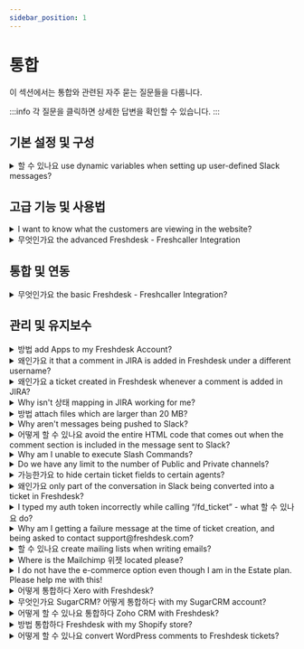 ```yaml
---
sidebar_position: 1
---
```


# 통합

이 섹션에서는 통합와 관련된 자주 묻는 질문들을 다룹니다.

:::info
각 질문을 클릭하면 상세한 답변을 확인할 수 있습니다.
:::


## 기본 설정 및 구성

<details>
<summary>할 수 있나요 use dynamic variables when setting up user-defined Slack messages?</summary>

<p ><span style={{ fontSize: "16px" }}>Yes, this is possible- however, please use the following variables for ticket description, last public note, and last private note so that only the text content of the description and notes is sent to Slack; otherwise, the <strong>HTML tags </strong>will get pushed to slack as well.</span></p><ul><li ><span style={{ fontSize: "16px" }}></span><span style={{ fontSize: "16px" }}>Use `{{ticket.description_text}}` in place of `{{ticket.description}}`</span></li><li ><span style={{ fontSize: "16px" }}></span><span style={{ fontSize: "16px" }}>Use `{{ticket.latest_public_comment_text}}` in place of `{{ticket.latest_public_comment}}`</span><span style={{ fontSize: "16px" }}></span><span style={{ fontSize: "16px" }}></span></li><li ><span style={{ fontSize: "16px" }}>Use `{{ticket.latest_private_comment_text}}` in place of `{{ticket.latest_private_comment}}`</span></li></ul>

</details>


## 고급 기능 및 사용법

<details>
<summary>I want to know what the customers are viewing in the website?</summary>

<p>With the Freshmarketer integration, you can now view customer sessions on every ticket generated in Freshdesk. A session replay is a recording of the customer’s journey on a website or within a web application.</p><p><br /></p><p>Benefits of this Session replay integration:</p><p><br /></p><ul><li dir="ltr"><p>Get context about the issue that the customer has been facing, without having to ask them to elaborate the issue. For e.g. If a customer has been facing trouble with routing emails, you can look at the session replay and understand what went wrong.</p></li><li dir="ltr"><p>Lesser email threads leading to decrease in resolution time.</p></li><li dir="ltr"><p>Understand which part of your website/product is confusing to the customer. </p></li><li dir="ltr"><p>Reduces the need to ask customers for screenshots. Instead replay the sessions. </p></li><li dir="ltr"><p>Identify the solution articles visited by the customer to make sure that the support agent does not suggest the same. </p></li></ul><p><br /></p><p>Please refer this <a href="https://support.freshdesk.com/support/solutions/articles/235353-how-to-integrate-freshmarketer-s-session-replay-with-freshdesk-" target="_blank" rel="noreferrer noopener">link</a> for more details.</p><p><br /></p>

</details>

<details>
<summary>무엇인가요 the advanced Freshdesk - Freshcaller Integration</summary>

<p><span>Apart from attending your calls, providing post-call support by converting calls into tickets within Freshdesk, the advanced Freshdesk - Freshcaller integration also helps you <strong>manage your calls within your Freshdesk account </strong>without having to switch tabs to go to your Freshcaller account. </span></p>

</details>


## 통합 및 연동

<details>
<summary>무엇인가요 the basic Freshdesk - Freshcaller Integration?</summary>

<p>The basic Freshdesk - Freshcaller integration helps you convert the calls you manage within your Freshcaller account as tickets in Freshdesk. You can follow-up on your calls, i.e, provide post-call support via Freshdesk and also document them for future context. </p><p><br /></p>

</details>


## 관리 및 유지보수

<details>
<summary>방법 add Apps to my Freshdesk Account?</summary>

<p><span dir="ltr" style={{ fontSize: "16px" }}>You can add apps to your Freshdesk account from the Freshdesk Apps Gallery. <span dir="ltr" style={{ fontSize: "16px" }}>Based on an app's complexity and the availability of its features, it is either free or comes with a charge.</span></span></p><p><br /></p><p><span dir="ltr" style={{ fontSize: "16px" }}>To install an app,</span></p><p><br /></p><ul><li><span dir="ltr" style={{ fontSize: "16px" }}>Go to &nbsp;<strong dir="ltr">Admin&nbsp;</strong>&gt;<strong dir="ltr">&nbsp;Support Operations&nbsp;</strong>&gt;<strong dir="ltr">&nbsp;Apps</strong> &gt;<strong dir="ltr">&nbsp;Marketplace</strong></span></li><li><span dir="ltr" style={{ fontSize: "16px" }}>Search for the app you wish to add and click <strong dir="ltr">Install.</strong></span></li><li><span dir="ltr" style={{ fontSize: "16px" }}>Under <strong dir="ltr">Settings,&nbsp;</strong>configure your <strong>Freshdesk</strong><strong dir="ltr">Domain URL&nbsp;</strong>and <strong dir="ltr">API Key.</strong></span></li></ul><p></p><p><strong dir="ltr"><br /></strong></p><p><strong dir="ltr"><img src="#" style={{ fontSize: "16px" }} class="fr-fic fr-fil fr-dib fr-bordered" /></strong></p><p><br /></p><p dir="ltr"><span dir="ltr" style={{ fontSize: "16px" }}>Your Freshdesk URL will be in the format <span style={{ fontSize: "16px" }}>&lt;<a dir="ltr" href="//yourcompanyname.freshdesk.com">yourcompanyname&gt;.freshdesk.com</a></span>. You can fetch the URL from your address bar.</span></p><p dir="ltr"><br /></p><p dir="ltr"><img src="#" style={{ fontSize: "16px" }} class="fr-fic fr-fil fr-dib fr-bordered" /></p><p dir="ltr"><br /><span dir="ltr" style={{ fontSize: "16px" }}>To fetch your API Key,</span></p><p dir="ltr" style={{ fontSize: "16px" }}><span style={{ fontSize: "16px" }}><br /></span></p><p dir="ltr" style={{ fontSize: "16px" }}><span style={{ fontSize: "16px" }}>Go to <strong>Profile icon&nbsp;</strong>&gt;<strong>&nbsp;Profile settings</strong> &gt;<strong>&nbsp;Your API Key</strong></span></p><p dir="ltr"><br /></p><p dir="ltr"><strong dir="ltr"><img src="#" style={{ fontSize: "16px" }} class="fr-fic fr-fil fr-dib fr-bordered" /></strong><br /></p><p><span dir="ltr" style={{ fontSize: "16px" }}><strong dir="ltr"><br /></strong></span></p>

</details>

<details>
<summary>왜인가요 it that a comment in JIRA is added in Freshdesk under a different username?</summary>

<p ><span rel="tempredactor" style={{ fontSize: "16px" }}>When a user posts a comment in JIRA, an equivalent account is created in Freshdesk with one's JIRA email and the note is added to the Freshdesk ticket. </span></p><p ><br /></p><p ><span rel="tempredactor" style={{ fontSize: "16px" }}>If the email address of the user is <strong>hidden</strong> in JIRA settings, the JIRA integration in your helpdesk will not be able to fetch it, and so a generic one will be used.</span></p><p ><br /></p><p ><span rel="tempredactor" style={{ fontSize: "16px" }}><br /></span></p><p><br /></p>

</details>

<details>
<summary>왜인가요 a ticket created in Freshdesk whenever a comment is added in JIRA?</summary>

<p ><span style={{ fontSize: "16px" }}>This usually happens when you configure notifications in JIRA and it is linked to one of the support addresses configured in Freshdesk. </span></p><p ><br /></p><p ><span style={{ fontSize: "16px" }}>You can just remove the support email address from the <strong>notification settings </strong>within JIRA to prevent this.</span></p>

</details>

<details>
<summary>Why isn't 상태 mapping in JIRA working for me?</summary>

<p>To understand why the status mapping in JIRA is not working,<br /><br />1. Navigate to <strong dir="ltr">Admin -&gt; Support Operations -&gt; Apps -&gt; JIRA Plus app settings -&gt; General Settings</strong> to check how the status sync between JIRA and Freshdesk is setup.<br /><br /><img src="#" style={{ fontSize: "16px" }} class="fr-fic fr-fil fr-dib" /></p><p><br /></p><p style={{ fontSize: "16px" }}>2. Also, verify how your custom statuses on Freshdesk is mapped to the issue status on Jira<br /><br /><img src="#" style={{ fontSize: "16px" }} class="fr-fic fr-fil fr-dib" /></p><p style={{ fontSize: "16px" }}><br /></p><p><br /></p>

</details>

<details>
<summary>방법 attach files which are larger than 20 MB?</summary>

<p>Freshdesk has many 3rd party integrations like Dropbox or OneDrive with which agents/customers can use to send files larger than 20 MB. To set up the integrations with Google Drive, refer to <a href="https://support.freshdesk.com/solution/articles/232355-the-google-drive-app" target="_blank" rel="noreferrer noopener">this article</a> and for Dropbox, you can click <a href="https://support.freshdesk.com/support/solutions/articles/55359-the-dropbox-app" target="_blank" rel="noreferrer noopener">here</a>.</p><p><br /></p>

</details>

<details>
<summary>Why aren't messages being pushed to Slack?</summary>

<p><span style={{ fontSize: "16px" }}>Please check if the corresponding channel is configured under <strong dir="ltr">Admin -&gt; Support Operations -&gt; Apps -&gt; Slack -&gt; Edit. </strong></span></p><p><br /></p><p><span style={{ fontSize: "16px" }}>If the channel has been<strong> deleted</strong>, the messages will not be pushed to the Slack channel. </span></p>

</details>

<details>
<summary>어떻게 할 수 있나요 avoid the entire HTML code that comes out when the comment section is included in the message sent to Slack?</summary>

<p><span style={{ fontSize: "16px" }}>When you are using dynamic variables to configure custom messages for Slack, please use the following variables for<strong> ticket description, last public note, and last private note</strong> so that only the text content of the description and notes is sent to Slack. </span></p><p><span style={{ fontSize: "16px" }}><br /></span></p><p><span style={{ fontSize: "16px" }}>Otherwise, the <strong>HTML</strong> tags will get pushed to slack as well.</span></p><p><br /></p><p><span style={{ fontSize: "16px" }}>You can replace the placeholder with the following alternatives instead of using the default ticket.description:</span></p>

**Option 1:** Use `ticket.description_text`
**Option 2:** Use `ticket.description | strip_html`

<p><span style={{ fontSize: "16px" }}>These alternatives will include only the text portion in the notification, without HTML tags.</span></p>

</details>

<details>
<summary>Why am I unable to execute Slash Commands?</summary>

<p><span style={{ fontSize: "16px" }}>Please check the following in the Slack app:</span></p><p><span style={{ fontSize: "16px" }}></span></p><p><span dir="ltr" style={{ fontSize: "16px" }}>1. Make sure <strong>"</strong><strong>Allow Slash Commands" </strong>is checked in the app configuration page. Please navigate to <strong>Admin -&gt; Support Operations -&gt; Apps -&gt;</strong> click on slash integration to see the settings (gear icon) where you could see this configuration. </span></p><p><br /></p><p><span style={{ fontSize: "16px" }}>2. Make sure that the<strong> correct Slash command token</strong> (obtainable when you create the slash command) is copied to Freshdesk-Slack app settings page.</span></p><p><br /></p><p><span style={{ fontSize: "16px" }}>3. Make sure the <strong>&lt;user API token&gt;</strong> entered along with the /fd_ticket command is the right one.</span></p><p><br /></p>

</details>

<details>
<summary>Do we have any limit to the number of Public and Private channels?</summary>

<p ><span style={{ fontSize: "16px" }}>Yes, the integration allows only <strong>20 private and public channels</strong>. </span></p><p ><br /></p><p ><span style={{ fontSize: "16px" }}>Of these, at least one channel should be available as Public (independent of the private channels).</span></p>

</details>

<details>
<summary>가능한가요 to hide certain ticket fields to certain agents?</summary>

<p>You can integrate Freshdesk with the app called 'Hide/Disable Ticket Fields'. </p><p><br /></p><p>When there are several irrelevant default and custom Ticket fields it is time-consuming for an agent to scroll through these fields while creating/updating a ticket. All Ticket fields except the mandatory fields will be available to Hide and/or Disable.<br />- Ability to display tickets fields relevant to agents<br />- Useful when a ticket field is used to hold background information that is of no relevance of value to an agent<br />- Reduce unnecessary clutter on agents’ interface<br />- Improve agents’ productivity</p><p><br /></p><p>Refer this <a href="https://apps.freshdesk.com/hidedisable_ticket_fields/" target="_blank" rel="noreferrer noopener">link</a> for more details.</p><p><br /></p><p><br /></p>

</details>

<details>
<summary>왜인가요 only part of the conversation in Slack being converted into a ticket in Freshdesk?</summary>

<p ><span style={{ fontSize: "16px" }}>As per the integration, the latest <strong>200 messages</strong> would only be included in the text of the ticket. </span></p><p><br /></p><p><span style={{ fontSize: "16px" }}>The<strong> text content</strong> only from conversations will be included in the ticket. All files attached and snippets will be available as a clickable Slack link in your ticket.</span></p><p><br /></p><p ><span style={{ fontSize: "16px" }}></span><br /></p><p ><br /></p>

</details>

<details>
<summary>I typed my auth token incorrectly while calling “/fd_ticket” - what 할 수 있나요 do?</summary>

<p><span style={{ fontSize: "16px" }}>You may call the <strong>slash command</strong> again with the correct token, and the app will override the previously-stored incorrect one. </span></p><p><br /></p><p><span style={{ fontSize: "16px" }}>Please navigate to <strong dir="ltr">Admin -&gt; Support Operations -&gt; Apps -&gt; Slack</strong> where this could be checked and modified. </span></p>

</details>

<details>
<summary>Why am I getting a failure message at the time of ticket creation, and being asked to contact support@freshdesk.com?</summary>

<p ><span style={{ fontSize: "16px" }}>This could happen due to the following reasons: </span></p><ul><li ><span style={{ fontSize: "16px" }}>The ticket <strong>format or description</strong> is incorrect.</span></li><li><span style={{ fontSize: "16px" }}>Ticket creation is done without <strong>mandatory</strong> fields (priority, source etc).</span></li><li ><span style={{ fontSize: "16px" }}>Slack is not able to process certain details to Freshdesk.</span></li></ul><p ><br /></p><p ><span style={{ fontSize: "16px" }}><br /></span></p>

</details>

<details>
<summary>할 수 있나요 create mailing lists when writing emails?</summary>

<p>You cannot create mailing lists in Freshdesk. However, you can make use of the Mailchimp integration with Freshdesk to create mailing lists in Mailchimp and to send out emails in bulk. Please refer this<a href="https://support.freshdesk.com/support/solutions/articles/41745-the-mailchimp-app" target="_blank" rel="noreferrer noopener"> link </a>for more details about Mailchimp.</p>

</details>

<details>
<summary>Where is the Mailchimp 위젯 located please?</summary>

<p><span style={{ fontSize: "16px" }}>Please navigate to <strong>"apps.freshdesk.com"</strong> and search for MailChimp to install this. Kindly make sure you have a MailChimp account to integrate with Freshdesk. </span></p><p><span style={{ fontSize: "16px" }}><br /></span></p><p><span style={{ fontSize: "16px" }}>Once this is successfully added to your helpdesk, the <strong>MailChimp widget </strong>would be available inside the contacts under the customers' tab. </span></p><p><span style={{ fontSize: "16px" }}><br /></span></p><p><span style={{ fontSize: "16px" }}>For instance, you click on that widget inside a contact say, Alex - a window with two tabs namely,<strong> campaigns and mailing lists</strong> would open with several options underneath that would allow you to select which to subscribe and unsubscribe appropriately. </span></p>

</details>

<details>
<summary>I do not have the e-commerce option even though I am in the Estate plan. Please help me with this!</summary>

<p ><span style={{ fontSize: "16px" }}>E-commerce is a recently developed platform on Freshdesk which would enable you to bring the Ebay channel into the helpdesk. This is a feature enabled upon request and so kindly contact us on<strong > support@freshdesk.com</strong> in order to bring this as an option on the admin tab. </span></p><p ><span style={{ fontSize: "16px" }}><br /></span></p><p ><span style={{ fontSize: "16px" }}>Once this is enabled, you could see this in <strong dir="ltr">Admin -&gt; Channels -&gt; E-commerce</strong> where you can add a new account. This new account would need your eBay site information and you would be able to assign product, group and such. </span></p>

</details>

<details>
<summary>어떻게 통합하다 Xero with Freshdesk?</summary>

<p><span style={{ fontSize: "16px" }}>Xero is an <strong>Invoicing Tool </strong>which you could integrate with Freshdesk. Using this integration, you would be able to view information about the invoices sent to the requester of the ticket, within that <strong>ticket's details page</strong>. </span></p><p><br /></p><p><span style={{ fontSize: "16px" }}>You could <strong>track time for tickets </strong>in Freshdesk and <strong>send invoices </strong>for support, using the Xero integration.</span></p><p><span style={{ fontSize: "16px" }}><br /></span></p><p><span style={{ fontSize: "16px" }}>You could integrate Xero with your Freshdesk Account, by navigating to <strong dir="ltr">Admin -&gt; Su -&gt; Apps -&gt; Get More Apps--&gt;Time Tracking &amp; Billing--&gt;Xero--&gt;Install</strong>. </span></p><p><br /></p><p><span style={{ fontSize: "16px" }}>You would be asked to login to your Xero Account to authorize the integration.</span></p>

</details>

<details>
<summary>무엇인가요 SugarCRM? 어떻게 통합하다 with my SugarCRM account?</summary>

<p>SugarCRM is a Customer Relationship Management tool, which is used to track and keep a record of your customer profiles. To provide a better context of customer information to the agents working on your Freshdesk Account, you could integrate SugarCRM with Freshdesk.</p><p><br /></p><p dir="ltr">To integrate SugarCRM, navigate to <strong>Admin &gt; Support Operations &gt; Apps &gt; Get More Apps &gt; CRM &gt; SugarCRM &gt; Install</strong>. This would install the app on your account. You could then configure the app by entering the SugarCRM account URL and credentials. </p>

</details>

<details>
<summary>어떻게 할 수 있나요 통합하다 Zoho CRM with Freshdesk?</summary>

<p>Zoho CRM is a web-based customer relationship management application that has a native integration in Freshdesk. This integration would allow you to fetch requester information from this tool which is available in the contact details as well as tickets detail page. </p><p><br /></p><p>Please navigate to <strong dir="ltr">Admin -&gt; Support Operations -&gt; Apps -&gt; Get more apps -&gt; choose to install Zoho CRM. </strong></p><p>The integration will ask for the Auth Token which can be taken from your Zoho CRM account. For more information, please navigate to this <a href="https://support.freshdesk.com/support/solutions/articles/42657-the-zoho-crm-app" rel="noreferrer noopener">link</a> to set this up. </p><p><br /></p><p><br /></p><p><br /></p><p><br /></p>

</details>

<details>
<summary>방법 통합하다 Freshdesk with my Shopify store?</summary>

<p>At times, you would want to integrate your helpdesk with Shopify so that you can bring your customers' details into the helpdesk.</p><p><br /></p><p dir="ltr">Navigate to <strong>Admin &gt; Support Operations &gt; Apps &gt; Get more apps</strong> and search for Shopify.</p><p>For further instructions on installation and app's capabilities, please refer <a href="https://support.freshdesk.com/support/solutions/articles/195382-the-shopify-app" rel="noreferrer noopener" target="_blank">this</a> article.</p>

</details>

<details>
<summary>어떻게 할 수 있나요 convert WordPress comments to Freshdesk tickets?</summary>

<p style={{ fontSize: "16px" }}>You can create tickets for the comments on your WordPress website using the Freshdesk plugin for WordPress.</p><p ><br /></p><p dir="ltr" style={{ fontSize: "16px" }}>You can create a ticket for every comment a user writes on your WordPress site users to log in to Freshdesk. To do so, you first need to install the <a href="https://wordpress.org/plugins/freshdesk-support/" rel="noopener noreferrer" target="_blank">Freshdesk WordPress plugin</a>. You can install the plugin from the plugins directory if your site runs on self-hosted WordPress. If you use WordPress.com, you need to be on the <a href="https://wordpress.com/pricing/" rel="noreferrer" target="_blank">Business plan or above</a> to install this plugin.<span dir="ltr" style={{ fontSize: "13px", fontFamily: "-apple-system, system-ui", color: "rgb(0, 0, 0)", fontWeight: "400", textAlign: "justify" }}></span></p><p style={{ fontSize: "16px" }}><br /></p><p style={{ fontSize: "16px" }}><a href="https://support.freshdesk.com/support/solutions/articles/50000001054-converting-wordpress-comments-to-freshdesk-tickets" rel="noopener noreferrer" style={{ fontSize: "16px" }} target="_blank">Click here</a> to read a step-by-step guide on embedding solution articles and the contact form on Shopify in more detail.</p>

</details>

